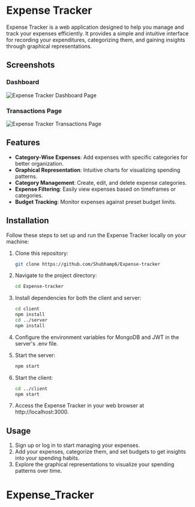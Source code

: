 # Expense Tracker

Expense Tracker is a web application designed to help you manage and track your expenses efficiently. It provides a simple and intuitive interface for recording your expenditures, categorizing them, and gaining insights through graphical representations.

## Screenshots
### Dashboard
![Expense Tracker Dashboard Page](https://github.com/Shubhamp6/Expense-tracker/assets/89521226/fe6e20db-0908-4f1d-b95b-990bcd5639cc)

### Transactions Page
![Expense Tracker Transactions Page](https://github.com/Shubhamp6/Expense-tracker/assets/89521226/438f058b-ca18-4866-a911-428ffc0d6ca4)


## Features

- **Category-Wise Expenses**: Add expenses with specific categories for better organization.
- **Graphical Representation**: Intuitive charts for visualizing spending patterns.
- **Category Management**: Create, edit, and delete expense categories.
- **Expense Filtering**: Easily view expenses based on timeframes or categories.
- **Budget Tracking**: Monitor expenses against preset budget limits.

## Installation

Follow these steps to set up and run the Expense Tracker locally on your machine:

1. Clone this repository:

   ```bash
   git clone https://github.com/Shubhamp6/Expense-tracker

2. Navigate to the project directory:

   ```bash
   cd Expense-tracker

3. Install dependencies for both the client and server:

   ```bash
   cd client
   npm install
   cd ../server
   npm install

4. Configure the environment variables for MongoDB and JWT in the server's .env file.

5. Start the server:

   ```bash
   npm start

6. Start the client:
   
   ```bash
   cd ../client
   npm start

7. Access the Expense Tracker in your web browser at http://localhost:3000.

## Usage

1. Sign up or log in to start managing your expenses.
2. Add your expenses, categorize them, and set budgets to get insights into your spending habits.
3. Explore the graphical representations to visualize your spending patterns over time.

# Expense_Tracker
